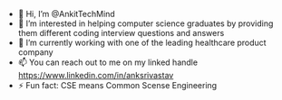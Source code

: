 - 👋 Hi, I’m @AnkitTechMind
- 👀 I’m interested in helping computer science graduates by providing them different coding interview questions and answers
- 🌱 I’m currently working with one of the leading healthcare product company 
- 📫 You can reach out to me on my linked handle https://www.linkedin.com/in/anksrivastav
- ⚡ Fun fact: CSE means Common Scense Engineering

<!---
AnkitTechMind/AnkitTechMind is a ✨ special ✨ repository because its `README.md` (this file) appears on your GitHub profile.
You can click the Preview link to take a look at your changes.
--->
